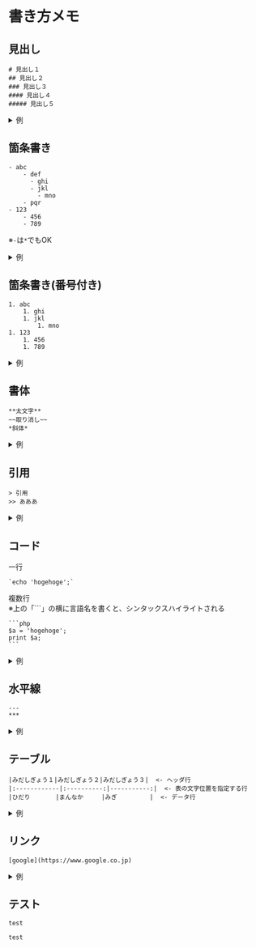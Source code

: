 # 書き方メモ

## 見出し
```
# 見出し１
## 見出し２
### 見出し３
#### 見出し４
##### 見出し５
```
<details>
  <summary>例</summary>

  # 見出し１
  ## 見出し２
  ### 見出し３
  #### 見出し４
  ##### 見出し５
</details>

## 箇条書き
```
- abc
    - def
      - ghi
      - jkl
        - mno
    - pqr
- 123
    - 456
    - 789
```
※`-`は`*`でもOK
<details>
  <summary>例</summary>

  - abc
      - def
        - ghi
        - jkl
          - mno
      - pqr
  - 123
      - 456
      - 789
</details>

## 箇条書き(番号付き)
```
1. abc
    1. ghi
    1. jkl
        1. mno
1. 123
    1. 456
    1. 789
```
<details>
  <summary>例</summary>

  1. abc
      1. ghi
      1. jkl
          1. mno
  1. 123
      1. 456
      1. 789
</details>

## 書体
```
**太文字**
~~取り消し~~
*斜体*
```
<details>
  <summary>例</summary>
  
  **太文字**  
  ~~取り消し~~  
  *斜体*  
</details>

## 引用
```
> 引用
>> あああ
```
<details>
  <summary>例</summary>
  
  > 引用
  >> あああ
</details>

## コード
一行
```
`echo 'hogehoge';`
```
複数行  
※上の「```」の横に言語名を書くと、シンタックスハイライトされる
````
```php
$a = 'hogehoge';
print $a;
```
````
<details>
  <summary>例</summary>
  
一行  
`echo 'hogehoge';`  
  
複数行
```php
$a = 'hogehoge';
print $a;
```
</details>

## 水平線
```
---
***
```
<details>
  <summary>例</summary>
  
  ***
  ---
</details>

## テーブル
```
|みだしぎょう１|みだしぎょう２|みだしぎょう３|  <- ヘッダ行
|:------------|:----------:|-----------:|  <- 表の文字位置を指定する行
|ひだり       |まんなか     |みぎ         |  <- データ行
```
<details>
  <summary>例</summary>
  
|みだしぎょう１|みだしぎょう２|みだしぎょう３|
|:------------|:----------:|-----------:|
|ひだり       |まんなか     |みぎ         |
</details>

## リンク
```
[google](https://www.google.co.jp)
```
<details>
  <summary>例</summary>
  
  [google](https://www.google.co.jp)
</details>

## テスト
`test`
```
test
```
